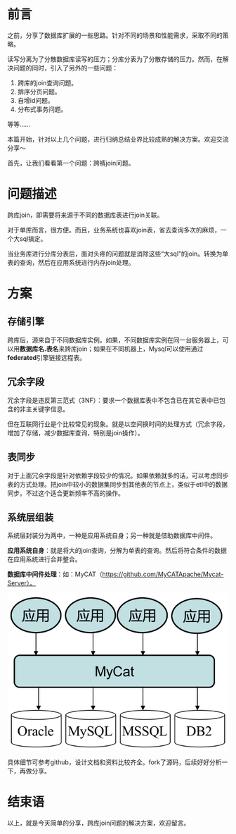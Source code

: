 # 前言
之前，分享了数据库扩展的一些思路。针对不同的场景和性能需求，采取不同的策略。

读写分离为了分散数据库读写的压力；分库分表为了分散存储的压力。然而，在解决问题的同时，引入了另外的一些问题：

1. 跨库的join查询问题。
2. 排序分页问题。
3. 自增id问题。
4. 分布式事务问题。

等等......

本篇开始，针对以上几个问题，进行归纳总结业界比较成熟的解决方案。欢迎交流分享～

首先，让我们看看第一个问题：跨裤join问题。

# 问题描述
跨库join，即需要将来源于不同的数据库表进行join关联。

对于单库而言，很方便。而且，业务系统也喜欢join表，省去查询多次的麻烦，一个大sql搞定。

当业务库进行分库分表后，面对头疼的问题就是消除这些“大sql”的join。转换为单表的查询，然后在应用系统进行内存join处理。

# 方案
## 存储引擎
跨库后，源来自于不同数据库实例。如果，不同数据库实例在同一台服务器上，可以用**数据库名.表名**来跨库join；如果在不同机器上，Mysql可以使用通过**federated**引擎链接远程表。

## 冗余字段
冗余字段是违反第三范式（3NF）：要求一个数据库表中不包含已在其它表中已包含的非主关键字信息。

但在互联网行业是个比较常见的现象。就是以空间换时间的处理方式（冗余字段，增加了存储，减少数据库查询，特别是join操作）。

## 表同步
对于上面冗余字段是针对依赖字段较少的情况。如果依赖就多的话，可以考虑同步表的方式处理。把join中较小的数据集同步到其他表的节点上，类似于etl中的数据同步。不过这个适合更新频率不高的操作。

## 系统层组装
系统层封装分为两中，一种是应用系统自身；另一种就是借助数据库中间件。

**应用系统自身**：就是将大的join查询，分解为单表的查询。然后将符合条件的数据在应用系统进行合并整合。

**数据库中间件处理**：如：MyCAT（https://github.com/MyCATApache/Mycat-Server）。

![mycat](https://github.com/alanzhang211/learning-note/raw/master/img/db/MyCat.png)

具体细节可参考github，设计文档和资料比较齐全。fork了源码，后续好好分析一下，再做分享。

# 结束语
以上，就是今天简单的分享，跨库join问题的解决方案，欢迎留言。
